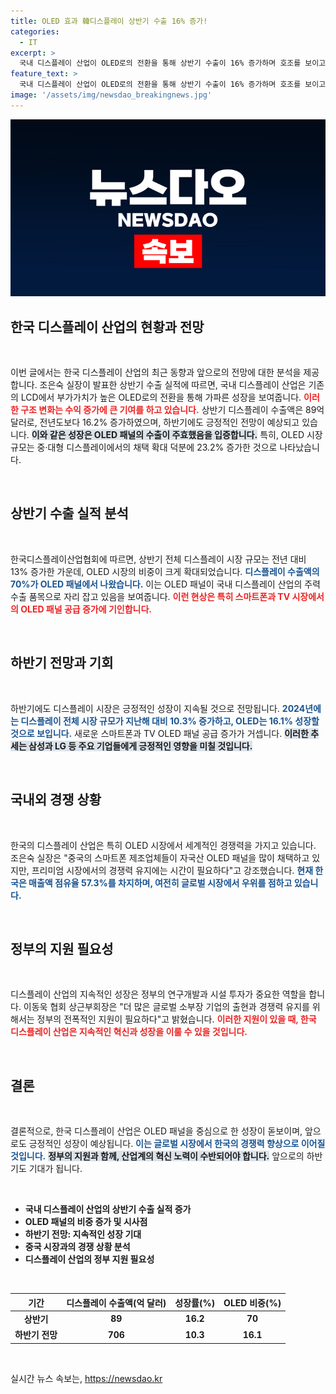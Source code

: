 ```yaml
---
title: OLED 효과 韓디스플레이 상반기 수출 16% 증가!
categories:
  - IT
excerpt: >
  국내 디스플레이 산업이 OLED로의 전환을 통해 상반기 수출이 16% 증가하며 호조를 보이고 있습니다. 하반기에도 스마트폰과 TV 수요 증가로 긍정적 전망이 이어질 것으로 예상됩니다. 클릭해 더 자세한 내용을 확인하세요!
feature_text: >
  국내 디스플레이 산업이 OLED로의 전환을 통해 상반기 수출이 16% 증가하며 호조를 보이고 있습니다. 하반기에도 스마트폰과 TV 수요 증가로 긍정적 전망이 이어질 것으로 예상됩니다. 클릭해 더 자세한 내용을 확인하세요!
image: '/assets/img/newsdao_breakingnews.jpg'
---
```


<p><img src="/assets/img/newsdao_breakingnews.jpg" alt="ontimetimes 속보" /></p>

<h2 data-ke-size="size26">한국 디스플레이 산업의 현황과 전망</h2>

<p data-ke-size="size16">&nbsp;</p>

<p>이번 글에서는 한국 디스플레이 산업의 최근 동향과 앞으로의 전망에 대한 분석을 제공합니다. 조은숙 실장이 발표한 상반기 수출 실적에 따르면, 국내 디스플레이 산업은 기존의 LCD에서 부가가치가 높은 OLED로의 전환을 통해 가파른 성장을 보여줍니다. <b><span style="color: #ee2323;">이러한 구조 변화는 수익 증가에 큰 기여를 하고 있습니다.</span></b> 상반기 디스플레이 수출액은 89억 달러로, 전년도보다 16.2% 증가하였으며, 하반기에도 긍정적인 전망이 예상되고 있습니다. <b><span style="background-color: #21538527;">이와 같은 성장은 OLED 패널의 수출이 주효했음을 입증합니다.</span></b> 특히, OLED 시장 규모는 중·대형 디스플레이에서의 채택 확대 덕분에 23.2% 증가한 것으로 나타났습니다. </p>

<p data-ke-size="size16">&nbsp;</p>

<h2 data-ke-size="size26">상반기 수출 실적 분석</h2>

<p data-ke-size="size16">&nbsp;</p>

<p>한국디스플레이산업협회에 따르면, 상반기 전체 디스플레이 시장 규모는 전년 대비 13% 증가한 가운데, OLED 시장의 비중이 크게 확대되었습니다. <b><span style="color: #1a5490;">디스플레이 수출액의 70%가 OLED 패널에서 나왔습니다.</span></b> 이는 OLED 패널이 국내 디스플레이 산업의 주력 수출 품목으로 자리 잡고 있음을 보여줍니다. <b><span style="color: #ee2323;">이런 현상은 특히 스마트폰과 TV 시장에서의 OLED 패널 공급 증가에 기인합니다.</span></b> </p>

<p data-ke-size="size16">&nbsp;</p>

<h2 data-ke-size="size26">하반기 전망과 기회</h2>

<p data-ke-size="size16">&nbsp;</p>

<p>하반기에도 디스플레이 시장은 긍정적인 성장이 지속될 것으로 전망됩니다. <b><span style="color: #1a5490;">2024년에는 디스플레이 전체 시장 규모가 지난해 대비 10.3% 증가하고, OLED는 16.1% 성장할 것으로 보입니다.</span></b> 새로운 스마트폰과 TV OLED 패널 공급 증가가 거셉니다. <b><span style="background-color: #21538527;">이러한 추세는 삼성과 LG 등 주요 기업들에게 긍정적인 영향을 미칠 것입니다.</span></b> </p>

<p data-ke-size="size16">&nbsp;</p>

<h2 data-ke-size="size26">국내외 경쟁 상황</h2>

<p data-ke-size="size16">&nbsp;</p>

<p>한국의 디스플레이 산업은 특히 OLED 시장에서 세계적인 경쟁력을 가지고 있습니다. 조은숙 실장은 "중국의 스마트폰 제조업체들이 자국산 OLED 패널을 많이 채택하고 있지만, 프리미엄 시장에서의 경쟁력 유지에는 시간이 필요하다"고 강조했습니다. <b><span style="color: #1a5490;">현재 한국은 매출액 점유율 57.3%를 차지하며, 여전히 글로벌 시장에서 우위를 점하고 있습니다.</span></b> </p>

<p data-ke-size="size16">&nbsp;</p>

<h2 data-ke-size="size26">정부의 지원 필요성</h2>

<p data-ke-size="size16">&nbsp;</p>

<p>디스플레이 산업의 지속적인 성장은 정부의 연구개발과 시설 투자가 중요한 역할을 합니다. 이동욱 협회 상근부회장은 "더 많은 글로벌 소부장 기업의 출현과 경쟁력 유지를 위해서는 정부의 전폭적인 지원이 필요하다"고 밝혔습니다. <b><span style="color: #ee2323;">이러한 지원이 있을 때, 한국 디스플레이 산업은 지속적인 혁신과 성장을 이룰 수 있을 것입니다.</span></b> </p>

<p data-ke-size="size16">&nbsp;</p>

<h2 data-ke-size="size26">결론</h2>

<p data-ke-size="size16">&nbsp;</p>

<p>결론적으로, 한국 디스플레이 산업은 OLED 패널을 중심으로 한 성장이 돋보이며, 앞으로도 긍정적인 성장이 예상됩니다. <b><span style="color: #1a5490;">이는 글로벌 시장에서 한국의 경쟁력 향상으로 이어질 것입니다.</span></b> <b><span style="background-color: #21538527;">정부의 지원과 함께, 산업계의 혁신 노력이 수반되어야 합니다.</span></b> 앞으로의 하반기도 기대가 됩니다. </p>

<p data-ke-size="size16">&nbsp;</p>

<ul>
   <li><b>국내 디스플레이 산업의 상반기 수출 실적 증가</b></li>
   <li><b>OLED 패널의 비중 증가 및 시사점</b></li>
   <li><b>하반기 전망: 지속적인 성장 기대</b></li>
   <li><b>중국 시장과의 경쟁 상황 분석</b></li>
   <li><b>디스플레이 산업의 정부 지원 필요성</b></li>
</ul>

<p data-ke-size="size16">&nbsp;</p>

<table style="width: 100%;">
   <thead>
      <tr>
         <th><b>기간</b></th>
         <th><b>디스플레이 수출액(억 달러)</b></th>
         <th><b>성장률(%)</b></th>
         <th><b>OLED 비중(%)</b></th>
      </tr>
   </thead>
   <tbody>
      <tr>
         <td style="text-align: center; height: 17px;"><b>상반기</b></td>
         <td style="text-align: center; height: 17px;"><b>89</b></td>
         <td style="text-align: center; height: 17px;"><b>16.2</b></td>
         <td style="text-align: center; height: 17px;"><b>70</b></td>
      </tr>
      <tr>
         <td style="text-align: center; height: 17px;"><b>하반기 전망</b></td>
         <td style="text-align: center; height: 17px;"><b>706</b></td>
         <td style="text-align: center; height: 17px;"><b>10.3</b></td>
         <td style="text-align: center; height: 17px;"><b>16.1</b></td>
      </tr>
   </tbody>
</table>

<p data-ke-size="size16">&nbsp;</p>
실시간 뉴스 속보는, <a href="https://newsdao.kr" rel="dofollow">https://newsdao.kr</a>



